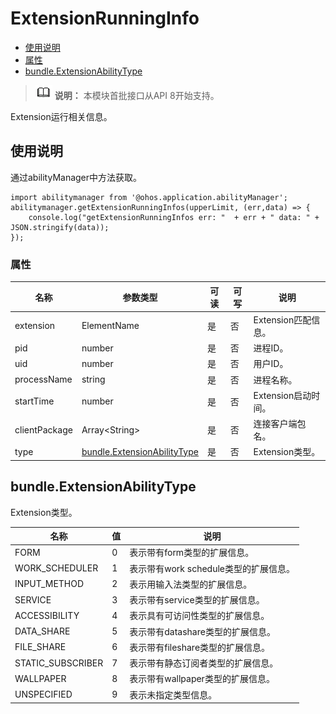 # ExtensionRunningInfo

- [使用说明](#使用说明)
 - [属性](#属性)
- [bundle.ExtensionAbilityType](#bundleExtensionAbilityType)


> ![icon-note.gif](public_sys-resources/icon-note.gif) **说明：**
> 本模块首批接口从API 8开始支持。


Extension运行相关信息。


## 使用说明


通过abilityManager中方法获取。


  
```
import abilitymanager from '@ohos.application.abilityManager';
abilitymanager.getExtensionRunningInfos(upperLimit, (err,data) => { 
    console.log("getExtensionRunningInfos err: "  + err + " data: " + JSON.stringify(data));
});
```


### 属性

  | 名称 | 参数类型 | 可读 | 可写 | 说明 | 
| -------- | -------- | -------- | -------- | -------- |
| extension | ElementName | 是 | 否 | Extension匹配信息。 | 
| pid | number | 是 | 否 | 进程ID。 | 
| uid | number | 是 | 否 | 用户ID。 | 
| processName | string | 是 | 否 | 进程名称。 | 
| startTime | number | 是 | 否 | Extension启动时间。 | 
| clientPackage | Array&lt;String&gt; | 是 | 否 | 连接客户端包名。 | 
| type | [bundle.ExtensionAbilityType](#bundle-extensionabilitytype) | 是 | 否 | Extension类型。 | 


## bundle.ExtensionAbilityType

Extension类型。

  | 名称 | 值 | 说明 | 
| -------- | -------- | -------- |
| FORM | 0 | 表示带有form类型的扩展信息。 | 
| WORK_SCHEDULER | 1 | 表示带有work&nbsp;schedule类型的扩展信息。 | 
| INPUT_METHOD | 2 | 表示用输入法类型的扩展信息。 | 
| SERVICE | 3 | 表示带有service类型的扩展信息。 | 
| ACCESSIBILITY | 4 | 表示具有可访问性类型的扩展信息。 | 
| DATA_SHARE | 5 | 表示带有datashare类型的扩展信息。 | 
| FILE_SHARE | 6 | 表示带有fileshare类型的扩展信息。 | 
| STATIC_SUBSCRIBER | 7 | 表示带有静态订阅者类型的扩展信息。 | 
| WALLPAPER | 8 | 表示带有wallpaper类型的扩展信息。 | 
| UNSPECIFIED | 9 | 表示未指定类型信息。 | 
